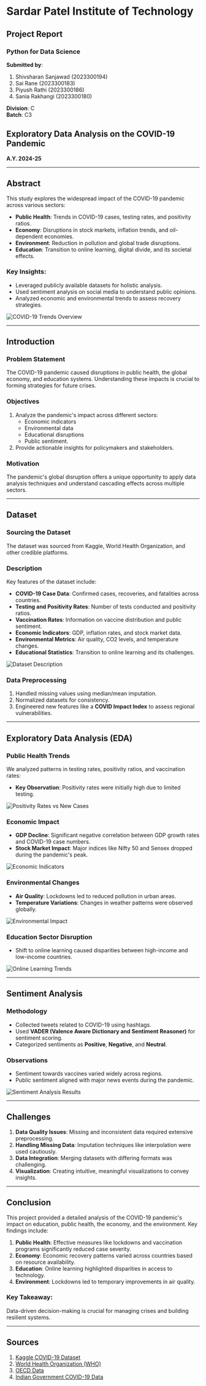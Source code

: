 # Sardar Patel Institute of Technology  
## Project Report  
### Python for Data Science  

**Submitted by**:  
1. Shivsharan Sanjawad (2023300194)  
2. Sai Rane (2023300183)  
3. Piyush Rathi (2023300186)  
4. Sania Rakhangi (2023300180)  

**Division**: C  
**Batch**: C3  

## Exploratory Data Analysis on the COVID-19 Pandemic  
**A.Y. 2024-25**  

---

## Abstract  
This study explores the widespread impact of the COVID-19 pandemic across various sectors:  

- **Public Health**: Trends in COVID-19 cases, testing rates, and positivity ratios.  
- **Economy**: Disruptions in stock markets, inflation trends, and oil-dependent economies.  
- **Environment**: Reduction in pollution and global trade disruptions.  
- **Education**: Transition to online learning, digital divide, and its societal effects.  

### Key Insights:
- Leveraged publicly available datasets for holistic analysis.
- Used sentiment analysis on social media to understand public opinions.
- Analyzed economic and environmental trends to assess recovery strategies.  

![COVID-19 Trends Overview](images/covid_trends.png)

---

## Introduction  

### Problem Statement  
The COVID-19 pandemic caused disruptions in public health, the global economy, and education systems. Understanding these impacts is crucial to forming strategies for future crises.

### Objectives  
1. Analyze the pandemic's impact across different sectors:
   - Economic indicators  
   - Environmental data  
   - Educational disruptions  
   - Public sentiment.  
2. Provide actionable insights for policymakers and stakeholders.  

### Motivation  
The pandemic's global disruption offers a unique opportunity to apply data analysis techniques and understand cascading effects across multiple sectors.

---

## Dataset  

### Sourcing the Dataset  
The dataset was sourced from Kaggle, World Health Organization, and other credible platforms.

### Description  
Key features of the dataset include:
- **COVID-19 Case Data**: Confirmed cases, recoveries, and fatalities across countries.  
- **Testing and Positivity Rates**: Number of tests conducted and positivity ratios.  
- **Vaccination Rates**: Information on vaccine distribution and public sentiment.  
- **Economic Indicators**: GDP, inflation rates, and stock market data.  
- **Environmental Metrics**: Air quality, CO2 levels, and temperature changes.  
- **Educational Statistics**: Transition to online learning and its challenges.  

![Dataset Description](images/dataset_description.png)

### Data Preprocessing  
1. Handled missing values using median/mean imputation.  
2. Normalized datasets for consistency.  
3. Engineered new features like a **COVID Impact Index** to assess regional vulnerabilities.  

---

## Exploratory Data Analysis (EDA)  

### Public Health Trends  
We analyzed patterns in testing rates, positivity ratios, and vaccination rates:  

- **Key Observation**: Positivity rates were initially high due to limited testing.  

![Positivity Rates vs New Cases](images/positivity_rate_vs_cases.png)

### Economic Impact  
- **GDP Decline**: Significant negative correlation between GDP growth rates and COVID-19 case numbers.  
- **Stock Market Impact**: Major indices like Nifty 50 and Sensex dropped during the pandemic's peak.  

![Economic Indicators](images/economic_impact.png)

### Environmental Changes  
- **Air Quality**: Lockdowns led to reduced pollution in urban areas.  
- **Temperature Variations**: Changes in weather patterns were observed globally.  

![Environmental Impact](images/environmental_impact.png)

### Education Sector Disruption  
- Shift to online learning caused disparities between high-income and low-income countries.  

![Online Learning Trends](images/online_learning_trends.png)

---

## Sentiment Analysis  

### Methodology  
- Collected tweets related to COVID-19 using hashtags.  
- Used **VADER (Valence Aware Dictionary and Sentiment Reasoner)** for sentiment scoring.  
- Categorized sentiments as **Positive**, **Negative**, and **Neutral**.  

### Observations  
- Sentiment towards vaccines varied widely across regions.  
- Public sentiment aligned with major news events during the pandemic.  

![Sentiment Analysis Results](images/sentiment_analysis.png)

---

## Challenges  

1. **Data Quality Issues**: Missing and inconsistent data required extensive preprocessing.  
2. **Handling Missing Data**: Imputation techniques like interpolation were used cautiously.  
3. **Data Integration**: Merging datasets with differing formats was challenging.  
4. **Visualization**: Creating intuitive, meaningful visualizations to convey insights.  

---

## Conclusion  

This project provided a detailed analysis of the COVID-19 pandemic's impact on education, public health, the economy, and the environment. Key findings include:  

1. **Public Health**: Effective measures like lockdowns and vaccination programs significantly reduced case severity.  
2. **Economy**: Economic recovery patterns varied across countries based on resource availability.  
3. **Education**: Online learning highlighted disparities in access to technology.  
4. **Environment**: Lockdowns led to temporary improvements in air quality.  

### Key Takeaway:  
Data-driven decision-making is crucial for managing crises and building resilient systems.

---

## Sources  
1. [Kaggle COVID-19 Dataset](https://www.kaggle.com)  
2. [World Health Organization (WHO)](https://www.who.int)  
3. [OECD Data](https://www.oecd.org)  
4. [Indian Government COVID-19 Data](https://data.gov.in)  

